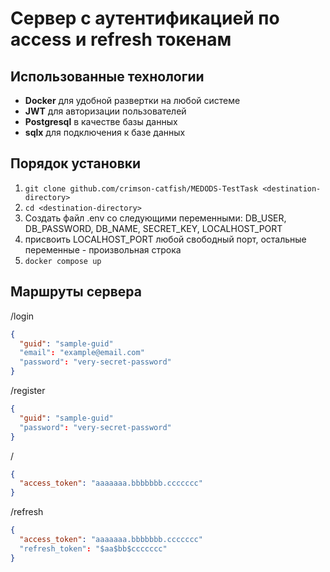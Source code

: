 # Сервер с аутентификацией по access и refresh токенам

## Использованные технологии
* **Docker** для удобной развертки на любой системе
* **JWT** для авторизации пользователей
* **Postgresql** в качестве базы данных
* **sqlx** для подключения к базе данных

## Порядок установки
1. `git clone github.com/crimson-catfish/MEDODS-TestTask <destination-directory>`
2. `cd <destination-directory>`
3. Создать файл .env со следующими переменными: DB_USER, DB_PASSWORD, DB_NAME, SECRET_KEY, LOCALHOST_PORT
4. присвоить LOCALHOST_PORT любой свободный порт, остальные переменные - произвольная строка
5. `docker compose up`

## Маршруты сервера
/login
```json
{
  "guid": "sample-guid"
  "email": "example@email.com"
  "password": "very-secret-password"
}
```

/register
```json
{
  "guid": "sample-guid"
  "password": "very-secret-password"
}
```

/
```json
{
  "access_token": "aaaaaaa.bbbbbbb.ccccccc"
}
```

/refresh
```json
{
  "access_token": "aaaaaaa.bbbbbbb.ccccccc"
  "refresh_token": "$aa$bb$ccccccc"
}
```

